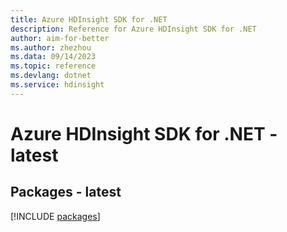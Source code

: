 ```yaml
---
title: Azure HDInsight SDK for .NET
description: Reference for Azure HDInsight SDK for .NET
author: aim-for-better
ms.author: zhezhou
ms.data: 09/14/2023
ms.topic: reference
ms.devlang: dotnet
ms.service: hdinsight
---
```

# Azure HDInsight SDK for .NET - latest
## Packages - latest
[!INCLUDE [packages](hdinsight-index.md)]